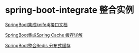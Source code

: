 # spring-boot-integrate 整合实例

[SpringBoot集成knife4j接口文档](https://blog.csdn.net/qq_41971087/article/details/115824175)

[SpringBoot集成Spring Cache 缓存详解](https://blog.csdn.net/qq_41971087/article/details/116331934)

[SpringBoot整合Redis 分布式缓存](https://blog.csdn.net/qq_41971087/article/details/116333343)


